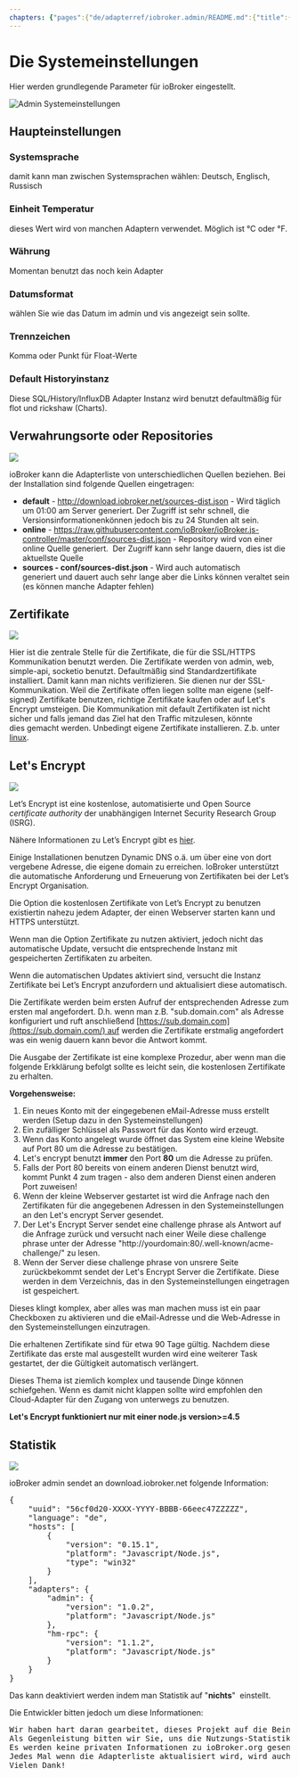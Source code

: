 ```yaml
---
chapters: {"pages":{"de/adapterref/iobroker.admin/README.md":{"title":{"de":"no title"},"content":"de/adapterref/iobroker.admin/README.md"},"de/adapterref/iobroker.admin/admin/tab-adapters.md":{"title":{"de":"Der Reiter Adapter"},"content":"de/adapterref/iobroker.admin/admin/tab-adapters.md"},"de/adapterref/iobroker.admin/admin/tab-instances.md":{"title":{"de":"Der Reiter Instanzen"},"content":"de/adapterref/iobroker.admin/admin/tab-instances.md"},"de/adapterref/iobroker.admin/admin/tab-objects.md":{"title":{"de":"Der Reiter Objekte"},"content":"de/adapterref/iobroker.admin/admin/tab-objects.md"},"de/adapterref/iobroker.admin/admin/tab-states.md":{"title":{"de":"Der Reiter Zustände"},"content":"de/adapterref/iobroker.admin/admin/tab-states.md"},"de/adapterref/iobroker.admin/admin/tab-groups.md":{"title":{"de":"Der Reiter Gruppen"},"content":"de/adapterref/iobroker.admin/admin/tab-groups.md"},"de/adapterref/iobroker.admin/admin/tab-users.md":{"title":{"de":"Der Reiter Benutzer"},"content":"de/adapterref/iobroker.admin/admin/tab-users.md"},"de/adapterref/iobroker.admin/admin/tab-events.md":{"title":{"de":"Der Reiter Ereignisse"},"content":"de/adapterref/iobroker.admin/admin/tab-events.md"},"de/adapterref/iobroker.admin/admin/tab-hosts.md":{"title":{"de":"Der Reiter Hosts"},"content":"de/adapterref/iobroker.admin/admin/tab-hosts.md"},"de/adapterref/iobroker.admin/admin/tab-enums.md":{"title":{"de":"Der Reiter Aufzählungen"},"content":"de/adapterref/iobroker.admin/admin/tab-enums.md"},"de/adapterref/iobroker.admin/admin/tab-log.md":{"title":{"de":"Der Reiter Log"},"content":"de/adapterref/iobroker.admin/admin/tab-log.md"},"de/adapterref/iobroker.admin/admin/tab-system.md":{"title":{"de":"Die Systemeinstellungen"},"content":"de/adapterref/iobroker.admin/admin/tab-system.md"}}}
---
```

# Die Systemeinstellungen

Hier werden grundlegende Parameter für ioBroker eingestellt.

![Admin Systemeinstellungen](img/tab-system_Systemeinstellungen.jpg)

## Haupteinstellungen

### Systemsprache

damit kann man zwischen Systemsprachen wählen: Deutsch, Englisch, Russisch

### Einheit Temperatur

dieses Wert wird von manchen Adaptern verwendet. Möglich ist °C oder °F.

### Währung

Momentan benutzt das noch kein Adapter

### Datumsformat

wählen Sie wie das Datum im admin und vis angezeigt sein sollte.

### Trennzeichen

Komma oder Punkt für Float-Werte

### Default Historyinstanz

Diese SQL/History/InfluxDB Adapter Instanz wird benutzt defaultmäßig für flot und rickshaw (Charts).

## Verwahrungsorte oder Repositories

![](img/tab-system_Verwahrungsorte2.jpg)

ioBroker kann die Adapterliste von unterschiedlichen Quellen beziehen. Bei der Installation sind folgende Quellen eingetragen:

*   **default** - http://download.iobroker.net/sources-dist.json - Wird täglich um 01:00 am Server generiert. 
	Der Zugriff ist sehr schnell, die Versionsinformationenkönnen jedoch bis zu 24 Stunden alt sein.
*   **online** - https://raw.githubusercontent.com/ioBroker/ioBroker.js-controller/master/conf/sources-dist.json - Repository 
	wird von einer online Quelle generiert.  Der Zugriff kann sehr lange dauern, dies ist die aktuellste Quelle
*   **sources - conf/sources-dist.json** - Wird auch automatisch generiert und dauert auch sehr lange aber die Links können veraltet sein (es können manche Adapter fehlen)

## Zertifikate

![](img/tab-system_2017-01-19-09_33_54-ioBroker.jpg)

Hier ist die zentrale Stelle für die Zertifikate, die für die SSL/HTTPS Kommunikation benutzt werden. Die Zertifikate werden von admin, web, simple-api, socketio benutzt. Defaultmäßig sind Standardzertifikate installiert. Damit kann man nichts verifizieren. Sie dienen nur der SSL-Kommunikation. Weil die Zertifikate offen liegen sollte man eigene (self-signed) Zertifikate benutzen, richtige Zertifikate kaufen oder auf Let's Encrypt umsteigen. Die Kommunikation mit default Zertifikaten ist nicht sicher und falls jemand das Ziel hat den Traffic mitzulesen, könnte dies gemacht werden. Unbedingt eigene Zertifikate installieren. Z.b. unter [linux](http://guides.intertech.de/ssl_certificate_self.html).

## Let's Encrypt

![](img/tab-system_2017-01-19-09_40_07-ioBroker.jpg)

Let’s Encrypt ist eine kostenlose, automatisierte und Open Source _certificate authority_ der unabhängigen Internet Security Research Group (ISRG).

Nähere Informationen zu Let’s Encrypt gibt es [hier](https://letsencrypt.org/).

Einige Installationen benutzen Dynamic DNS o.ä. um über eine von dort vergebene Adresse, die eigene domain zu erreichen. IoBroker unterstützt die automatische Anforderung und Erneuerung von Zertifikaten bei der Let’s Encrypt Organisation.

Die Option die kostenlosen Zertifikate von Let’s Encrypt zu benutzen existiertin nahezu jedem Adapter, der einen Webserver starten kann und HTTPS unterstützt.

Wenn man die Option Zertifikate zu nutzen aktiviert, jedoch nicht das automatische Update, versucht die entsprechende Instanz mit gespeicherten Zertifikaten zu arbeiten.

Wenn die automatischen Updates aktiviert sind, versucht die Instanz Zertifikate bei Let’s Encrypt anzufordern und aktualisiert diese automatisch.

Die Zertifikate werden beim ersten Aufruf der entsprechenden Adresse zum ersten mal angefordert. D.h. wenn man z.B. "sub.domain.com" als Adresse konfiguriert und ruft anschließend [https://sub.domain.com](https://sub.domain.com/) auf werden die Zertifikate erstmalig angefordert was ein wenig dauern kann bevor die Antwort kommt.

Die Ausgabe der Zertifikate ist eine komplexe Prozedur, aber wenn man die folgende Erkklärung befolgt sollte es leicht sein, die kostenlosen Zertifikate zu erhalten.

**Vorgehensweise:**

1.  Ein neues Konto mit der eingegebenen eMail-Adresse muss erstellt werden (Setup dazu in den Systemeinstellungen)
2.  Ein zufälliger Schlüssel als Passwort für das Konto wird erzeugt.
3.  Wenn das Konto angelegt wurde öffnet das System eine kleine Website auf Port 80 um die Adresse zu bestätigen.
4.  Let's encrypt benutzt **immer** den Port **80** um die Adresse zu prüfen.
5.  Falls der Port 80 bereits von einem anderen Dienst benutzt wird, kommt Punkt 4 zum tragen - also dem anderen Dienst einen anderen Port zuweisen!
6.  Wenn der kleine Webserver gestartet ist wird die Anfrage nach den Zertifikaten für die angegebenen Adressen in den Systemeinstellungen an den Let's encrypt Server gesendet.
7.  Der Let's Encrypt Server sendet eine challenge phrase als Antwort auf die Anfrage zurück und versucht nach einer Weile diese challenge phrase unter der Adresse "http://yourdomain:80/.well-known/acme-challenge/" zu lesen.
8.  Wenn der Server diese challenge phrase von unsrere Seite zurückbekommt sendet der Let's Encrypt Server die Zertifikate. Diese werden in dem Verzeichnis, das in den Systemeinstellungen eingetragen ist gespeichert.

Dieses klingt komplex, aber alles was man machen muss ist ein paar Checkboxen zu aktivieren und die eMail-Adresse und die Web-Adresse in den Systemeinstellungen einzutragen.

Die erhaltenen Zertifikate sind für etwa 90 Tage gültig. Nachdem diese Zertifikate das erste mal ausgestellt wurden wird eine weiterer Task gestartet, der die Gültigkeit automatisch verlängert.

Dieses Thema ist ziemlich komplex und tausende Dinge können schiefgehen. Wenn es damit nicht klappen sollte wird empfohlen den Cloud-Adapter für den Zugang von unterwegs zu benutzen.

**Let's Encrypt funktioniert nur mit einer node.js version>=4.5**

## Statistik

![](img/tab-system_2017-01-19-09_48_46-ioBroker.jpg)

ioBroker admin sendet an download.iobroker.net folgende Information:

<pre>
{
	"uuid": "56cf0d20-XXXX-YYYY-BBBB-66eec47ZZZZZ",
	"language": "de",
	"hosts": [
		{
			"version": "0.15.1",
			"platform": "Javascript/Node.js",
			"type": "win32"
		}
	],
	"adapters": {
		"admin": {
			"version": "1.0.2",
			"platform": "Javascript/Node.js"
		},
		"hm-rpc": {
			"version": "1.1.2",
			"platform": "Javascript/Node.js"
		}
	}
}
</pre>

Das kann deaktiviert werden indem man Statistik auf "**nichts**"  einstellt.

Die Entwickler bitten jedoch um diese Informationen:

<pre>
Wir haben hart daran gearbeitet, dieses Projekt auf die Beine zu stellen.
Als Gegenleistung bitten wir Sie, uns die Nutzungs-Statistik zu senden.
Es werden keine privaten Informationen zu ioBroker.org gesendet. 
Jedes Mal wenn die Adapterliste aktualisiert wird, wird auch die anonymisierte Statistik verschickt.
Vielen Dank!
</pre>